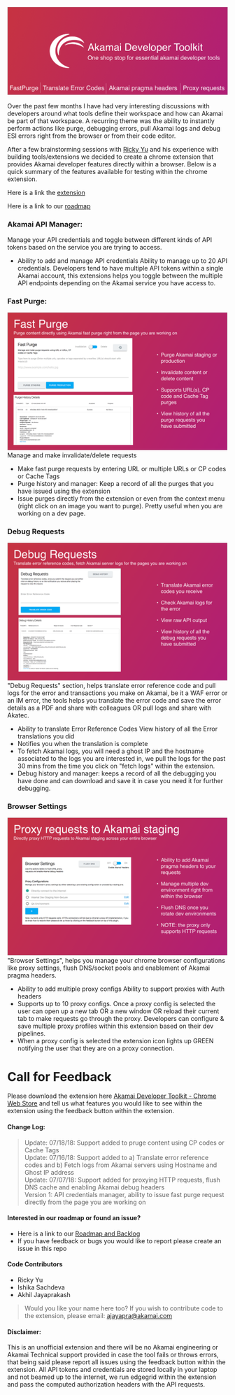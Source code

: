 ![Banner image](/img/dev_tools_marquee.png)

Over the past few months I have had very interesting discussions with developers around what tools define their workspace and how can Akamai be part of that workspace. A recurring theme was the ability to instantly perform actions like purge, debugging errors, pull Akamai logs and debug ESI errors right from the browser or from their code editor. 

After a few brainstorming sessions with [Ricky Yu](https://github.com/ricky840) and his experience with building tools/extensions we decided to create a chrome extension that provides Akamai developer features directly within a browser. Below is a quick summary of the features available for testing within the chrome extension. 

Here is a link the [extension](https://chrome.google.com/webstore/detail/akamai-developer-toolkit/oeekflkhfpllpepjdkpodopelgaebeed/)

Here is a link to our [roadmap](https://trello.com/b/NMa7Qyn7/akamai-developer-toolkit-project-backlog-and-dashboard)

### Akamai API Manager:
Manage your API credentials and toggle between different kinds of API tokens based on the service you are trying to access.
- Ability to add and manage API credentials	Ability to manage up to 20 API credentials. Developers tend to have multiple API tokens within a single Akamai account, this extensions helps you toggle between the multiple API endpoints depending on the Akamai service you have access to.    

### Fast Purge:
![Fast Purge img](/img/dev_tools_wallpaper2.png)
Manage and make invalidate/delete requests
- Make fast purge requests by entering URL or multiple URLs or CP codes or Cache Tags
- Purge history and manager: Keep a record of all the purges that you have issued using the extension
- Issue purges directly from the extension or even from the context menu (right click on an image you want to purge). Pretty useful when you are working on a dev page.

### Debug Requests
![Debug Requests img](/img/dev_tools_wallpaper3.png)
"Debug Requests" section, helps translate error reference code and pull logs for the error and transactions you make on Akamai, be it a WAF error or an IM error, the tools helps you translate the error code and save the error details as a PDF and share with colleagues OR pull logs and share with Akatec. 
- Ability to translate Error Reference Codes	View history of all the Error translations you did
- Notifies you when the translation is complete
- To fetch Akamai logs, you will need a ghost IP and the hostname associated to the logs you are interested in, we pull the logs for the past 30 mins from the time you click on "fetch logs" within the extension. 
- Debug history and manager: keeps a record of all the debugging you have done and can download and save it in case you need it for further debugging.

### Browser Settings
![Browser Settings img](/img/dev_tools_wallpaper4.png)
"Browser Settings", helps you manage your chrome browser configurations like proxy settings, flush DNS/socket pools and enablement of Akamai pragma headers.
- Ability to add multiple proxy configs	Ability to support proxies with Auth headers
- Supports up to 10 proxy configs. Once a proxy config is selected the user can open up a new tab OR a new window OR reload their current tab to make requests go through the proxy. Developers can configure & save multiple proxy profiles within this extension based on their dev pipelines.
- When a proxy config is selected the extension icon lights up GREEN notifying the user that they are on a proxy connection. 


# Call for Feedback 
Please download the extension here [Akamai Developer Toolkit - Chrome Web Store](https://chrome.google.com/webstore/detail/akamai-developer-toolkit/oeekflkhfpllpepjdkpodopelgaebeed/) and tell us what features you would like to see within the extension using the feedback button within the extension.


#### Change Log:
> Update: 07/18/18: Support added to pruge content using CP codes or Cache Tags <br/>
> Update: 07/16/18: Support added to a) Translate error reference codes and b) Fetch logs from Akamai servers using Hostname and Ghost IP address <br/>
> Update: 07/07/18: Support added for proxying HTTP requests, flush DNS cache and enabling Akamai debug headers <br/>
> Version 1: API credentials manager, ability to issue fast purge request directly from the page you are working on <br/>

#### Interested in our roadmap or found an issue?
- Here is a link to our [Roadmap and Backlog](https://trello.com/b/NMa7Qyn7/akamai-developer-toolkit-project-backlog-and-dashboard) <br/>
- If you have feedback or bugs you would like to report please create an issue in this repo <br/>

#### Code Contributors
- Ricky Yu
- Ishika Sachdeva
- Akhil Jayaprakash
> Would you like your name here too? If you wish to contribute code to the extension, please email: ajayapra@akamai.com <br/>


#### Disclaimer: 
This is an unofficial extension and there will be no Akamai engineering or Akamai Technical support provided in case the tool fails or throws errors, that being said please report all issues using the feedback button within the extension. All API tokens and credentials are stored locally in your laptop and not beamed up to the internet, we run edgegrid within the extension and pass the computed authorization headers with the API requests.

 
